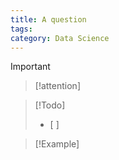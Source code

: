 ```yaml
---
title: A question
tags: 
category: Data Science
---
```



>[!important]
> 


>[!attention]
>


>[!Todo]
>- [ ] 


>[!Example]
>


